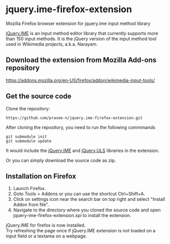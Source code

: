 jquery.ime-firefox-extension
============================

Mozilla Firefox browser extension for jquery.ime input method library

[jQuery.IME](https://github.com/wikimedia/jquery.ime) is an input method editor library that currently supports more than 150 input methods. It is the jQuery 
version of the input method tool used in Wikimedia projects, a.k.a. Narayam.

Download the extension from Mozilla Add-ons repository
-------------------

https://addons.mozilla.org/en-US/firefox/addon/wikimedia-input-tools/

Get the source code
-------------------
Clone the repository:

    https://github.com/pravee-n/jquery.ime-firefox-extension.git

After cloning the repository, you need to run the following commmands
    
	git submodule init
	git submodule update

It would include the [jQuery.IME](https://github.com/wikimedia/jquery.ime) and 
[jQuery.ULS](https://github.com/wikimedia/jquery.uls) libraries in the extension.

Or you can simply download the source code as zip.


Installation on Firefox
-----------------------
1. Launch Firefox.
2. Goto Tools > Addons or you can use the shortcut Ctrl+Shift+A.
3. Click on settings icon near the search bar on top right and select "Install Addon from file".
4. Navigate to the directory where you cloned the source code and open jquery-ime-firefox-extension.xpi to install the extension.

jQuery.IME for firefox is now installed.<br>
Try refreshing the page once if jQuery.IME extension is not loaded on a input field or a textarea on a webpage.
